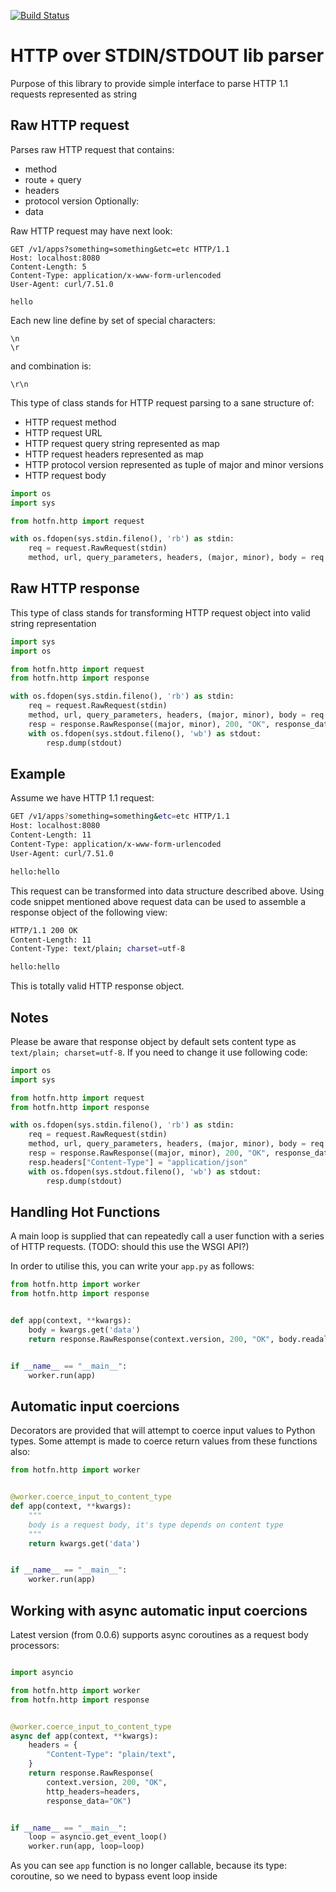 [![Build Status](https://travis-ci.org/denismakogon/hotfn-py.svg?branch=master)](https://travis-ci.org/denismakogon/hotfn-py)

HTTP over STDIN/STDOUT lib parser
=================================

Purpose of this library to provide simple interface to parse HTTP 1.1 requests represented as string

Raw HTTP request
----------------

Parses raw HTTP request that contains:
 - method
 - route + query
 - headers
 - protocol version
 Optionally:
 - data

Raw HTTP request may have next look:

    GET /v1/apps?something=something&etc=etc HTTP/1.1
    Host: localhost:8080
    Content-Length: 5
    Content-Type: application/x-www-form-urlencoded
    User-Agent: curl/7.51.0

    hello

Each new line define by set of special characters:

    \n
    \r

and combination is:

    \r\n

This type of class stands for HTTP request parsing to a sane structure of:

 - HTTP request method
 - HTTP request URL
 - HTTP request query string represented as map
 - HTTP request headers represented as map
 - HTTP protocol version represented as tuple of major and minor versions
 - HTTP request body

```python
import os
import sys

from hotfn.http import request

with os.fdopen(sys.stdin.fileno(), 'rb') as stdin:
    req = request.RawRequest(stdin)
    method, url, query_parameters, headers, (major, minor), body = req.parse_raw_request()
```

Raw HTTP response
-----------------

This type of class stands for transforming HTTP request object into valid string representation

```python
import sys
import os

from hotfn.http import request
from hotfn.http import response

with os.fdopen(sys.stdin.fileno(), 'rb') as stdin:
    req = request.RawRequest(stdin)
    method, url, query_parameters, headers, (major, minor), body = req.parse_raw_request()
    resp = response.RawResponse((major, minor), 200, "OK", response_data=body)
    with os.fdopen(sys.stdout.fileno(), 'wb') as stdout:
        resp.dump(stdout)
```

Example
-------

Assume we have HTTP 1.1 request:
```bash
GET /v1/apps?something=something&etc=etc HTTP/1.1
Host: localhost:8080
Content-Length: 11
Content-Type: application/x-www-form-urlencoded
User-Agent: curl/7.51.0

hello:hello

```
This request can be transformed into data structure described above.
Using code snippet mentioned above request data can be used to assemble a response object of the following view:
```bash
HTTP/1.1 200 OK
Content-Length: 11
Content-Type: text/plain; charset=utf-8

hello:hello

```
This is totally valid HTTP response object.

Notes
-----

Please be aware that response object by default sets content type as `text/plain; charset=utf-8`. If you need to change it use following code:
```python
import os
import sys

from hotfn.http import request
from hotfn.http import response

with os.fdopen(sys.stdin.fileno(), 'rb') as stdin:
    req = request.RawRequest(stdin)
    method, url, query_parameters, headers, (major, minor), body = req.parse_raw_request()
    resp = response.RawResponse((major, minor), 200, "OK", response_data=body)
    resp.headers["Content-Type"] = "application/json"
    with os.fdopen(sys.stdout.fileno(), 'wb') as stdout:
        resp.dump(stdout)

```

Handling Hot Functions
----------------------

A main loop is supplied that can repeatedly call a user function with a series of HTTP requests.
(TODO: should this use the WSGI API?)

In order to utilise this, you can write your `app.py` as follows:

```python
from hotfn.http import worker
from hotfn.http import response


def app(context, **kwargs):
    body = kwargs.get('data')
    return response.RawResponse(context.version, 200, "OK", body.readall())


if __name__ == "__main__":
    worker.run(app)

```

Automatic input coercions
-------------------------

Decorators are provided that will attempt to coerce input values to Python types.
Some attempt is made to coerce return values from these functions also:

```python
from hotfn.http import worker


@worker.coerce_input_to_content_type
def app(context, **kwargs):
    """
    body is a request body, it's type depends on content type
    """
    return kwargs.get('data')


if __name__ == "__main__":
    worker.run(app)

```

Working with async automatic input coercions
--------------------------------------------

Latest version (from 0.0.6) supports async coroutines as a request body processors:
```python

import asyncio

from hotfn.http import worker
from hotfn.http import response


@worker.coerce_input_to_content_type
async def app(context, **kwargs):
    headers = {
        "Content-Type": "plain/text",
    }
    return response.RawResponse(
        context.version, 200, "OK",
        http_headers=headers,
        response_data="OK")


if __name__ == "__main__":
    loop = asyncio.get_event_loop()
    worker.run(app, loop=loop)

```
As you can see `app` function is no longer callable, because its type: coroutine, so we need to bypass event loop inside 
